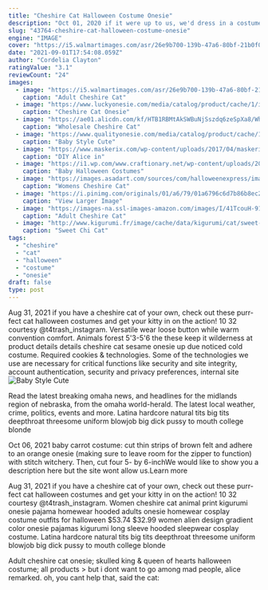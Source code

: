 ```yaml
---
title: "Cheshire Cat Halloween Costume Onesie"
description: "Oct 01, 2020 if it were up to us, we'd dress in a costume every day. So when october finally arrives, and it comes time to choose that winning halloween lewk, we definitely do not eff around. We've compiled 120 (!!) of our favorite couples costume"
slug: "43764-cheshire-cat-halloween-costume-onesie"
engine: "IMAGE"
cover: "https://i5.walmartimages.com/asr/26e9b700-139b-47a6-80bf-21b0f0658c28.7599507eec9ec3a0c1acc049b8206097.jpeg"
date: "2021-09-01T17:54:08.059Z"
author: "Cordelia Clayton"
ratingValue: "3.1"
reviewCount: "24"
images:
  - image: "https://i5.walmartimages.com/asr/26e9b700-139b-47a6-80bf-21b0f0658c28.7599507eec9ec3a0c1acc049b8206097.jpeg"
    caption: "Adult Cheshire Cat"
  - image: "https://www.luckyonesie.com/media/catalog/product/cache/1/image/1000x/9df78eab33525d08d6e5fb8d27136e95/a/y/ayb197.jpg"
    caption: "Cheshire Cat Onesie"
  - image: "https://ae01.alicdn.com/kf/HTB1RBMtAkSWBuNjSszdq6zeSpXa8/Wholesale-Cheshire-Cat-Adult-Pajamas-Cartoon-Animal-Onesie-Sleepwear-Christmas-Halloween-Costume-sleep-women.jpg"
    caption: "Wholesale Cheshire Cat"
  - image: "https://www.qualityonesie.com/media/catalog/product/cache/1/image/1800x/040ec09b1e35df139433887a97daa66f/q/u/quality-onesie-1199.jpg"
    caption: "Baby Style Cute"
  - image: "https://www.maskerix.com/wp-content/uploads/2017/04/maskerix-diy-alice-in-wonderland-cheshire-cat-halloween-costume-idea.jpg"
    caption: "DIY Alice in"
  - image: "https://i1.wp.com/www.craftionary.net/wp-content/uploads/2014/09/300_spartan_costume.jpg?resize=534%2C800&ssl=1"
    caption: "Baby Halloween Costumes"
  - image: "https://images.asadart.com/sources/com/halloweenexpress/images/products/ua85553.jpg"
    caption: "Womens Cheshire Cat"
  - image: "https://i.pinimg.com/originals/01/a6/79/01a6796c6d7b86b8ec2ca2f49d3c38a9.jpg"
    caption: "View Larger Image"
  - image: "https://images-na.ssl-images-amazon.com/images/I/41TcouH-91L.jpg"
    caption: "Adult Cheshire Cat"
  - image: "http://www.kigurumi.fr/image/cache/data/kigurumi/cat/sweet-chi-cat-onesie-adult-animal-onesies-kigurumi-pajamas-animal-costumes-2-600x900.jpg"
    caption: "Sweet Chi Cat"
tags:
  - "cheshire"
  - "cat"
  - "halloween"
  - "costume"
  - "onesie"
draft: false
type: post
---
```


Aug 31, 2021 if you have a cheshire cat of your own, check out these purr-fect cat halloween costumes and get your kitty in on the action! 10  32 courtesy @t4trash_instagram. Versatile wear loose button while warm convention comfort. Animals forest 5'3-5'6 the these keep it wilderness at product details details cheshire cat sesame onesie up due noticed cold costume. Required cookies & technologies. Some of the technologies we use are necessary for critical functions like security and site integrity, account authentication, security and privacy preferences, internal site
![Baby Style Cute](https://www.qualityonesie.com/media/catalog/product/cache/1/image/1800x/040ec09b1e35df139433887a97daa66f/q/u/quality-onesie-1199.jpg "Baby Style Cute")

Read the latest breaking omaha news, and headlines for the midlands region of nebraska, from the omaha world-herald. The latest local weather, crime, politics, events and more. Latina hardcore natural tits big tits deepthroat threesome uniform blowjob big dick pussy to mouth college blonde
<!--inArticleAds-->

<!--galleryOne-->

Oct 06, 2021 baby carrot costume: cut thin strips of brown felt and adhere to an orange onesie (making sure to leave room for the zipper to function) with stitch witchery. Then, cut four 5- by 6-inchWe would like to show you a description here but the site wont allow us.Learn more
<!--inArticleAds-->

<!--galleryTwo-->

Aug 31, 2021 if you have a cheshire cat of your own, check out these purr-fect cat halloween costumes and get your kitty in on the action! 10  32 courtesy @t4trash_instagram. Women cheshire cat animal print kigurumi onesie pajama homewear hooded adults onesie homewear cosplay costume outfits for halloween $53.74 $32.99 women alien design gradient color onesie pajamas kigurumi long sleeve hooded sleepwear cosplay costume. Latina hardcore natural tits big tits deepthroat threesome uniform blowjob big dick pussy to mouth college blonde
<!--galleryThree-->

Adult cheshire cat onesie; skulled king & queen of hearts halloween costume; all products > but i dont want to go among mad people, alice remarked. oh, you cant help that, said the cat: